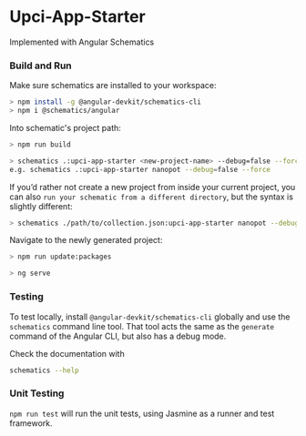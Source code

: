 # Upci-App-Starter

Implemented with Angular Schematics


### Build and Run

Make sure schematics are installed to your workspace: 
```bash
> npm install -g @angular-devkit/schematics-cli
> npm i @schematics/angular	
```
Into schematic's project path:

```bash
> npm run build

> schematics .:upci-app-starter <new-project-name> --debug=false --force 
e.g. schematics .:upci-app-starter nanopot --debug=false --force 
```
If you’d rather not create a new project from inside your current project, you can also `run your schematic from a different directory`, but the syntax is slightly different:
```bash
> schematics ./path/to/collection.json:upci-app-starter nanopot --debug=false --force 
```

Navigate to the newly generated project:
```bash
> npm run update:packages

> ng serve
```

### Testing

To test locally, install `@angular-devkit/schematics-cli` globally and use the `schematics` command line tool. That tool acts the same as the `generate` command of the Angular CLI, but also has a debug mode.

Check the documentation with
```bash
schematics --help
```

### Unit Testing

`npm run test` will run the unit tests, using Jasmine as a runner and test framework.

 